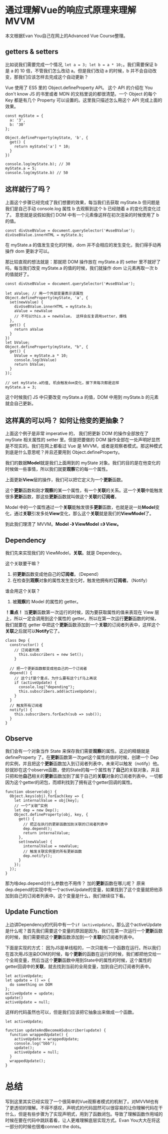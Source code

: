 # 通过理解Vue的响应式原理来理解MVVM

本文根据Evan You自己在网上的Advanced Vue Course整理。

## getters & setters

比如说我们需要完成一个情况, `let a = 3; let b = a * 10;`。我们需要保证 b 是 a 的 10 倍，不管我们怎么改动 a。但是我们改动 a 的时候，b 并不会自动改变，那我们应该怎样去完成这个自动更新？

Vue 使用了 ES5 里的 Object.defineProperty API。
这个 API 的介绍在 You don't know JS 的书里或者 MDN 的文档里说的都很清楚。一个 Object 的每个 Key 都是有几个 Property 可以设置的。这里我只描述怎么用这个 API 完成上面的效果。

```
const myState = {
  a: '3',
  b: '30'
};

Object.defineProperty(myState, 'b', {
  get() {
    return myState['a'] * 10;
  }
})

console.log(myState.b); // 30
myState.a = 5;
console.log(myState.b) // 50
```

## 这样就行了吗？

上面这个步骤已经完成了我们想要的效果，每当我们去获取 myState.b 但问题是我们是自己手动 console.log 属性 b 去观察到这个 b 已经随着 a 的变化而变化过了。
意思就是说假如我们 DOM 中有一个元素像这样在初次渲染的时候使用了 b 的值。

```
const divUseBValue = document.querySelector('#useBValue');
divUseBValue.innerHTML = myState.b;

```

在 myState.a 的值发生变化的时候，dom 并不会相应的发生变化，我们得手动再操作 dom 更新才可以。

那比较直观的想法就是：那就把 DOM 操作放在 myState.a 的 setter 里不就好了吗，每当我们改变 myState.a 的值的时候，我们就操作 dom 让元素再取一次 b 的值就好了。

```
const divUseBValue = document.querySelector('#useBValue');

let aValue; // 用一个外部变量表示该属性
Object.defineProperty(myState, 'a', {
  set(newValue) {
    divUseBValue.innerHTML = myState.b;
    aValue = newValue
    // 不可以this.a = newValue， 这样会反复调用setter，爆栈
  },
  get() {
    return aValue
  }
})
let bValue;
Object.defineProperty(myState, "b", {
  get() {
    bValue = myState.a * 10;
    console.log(bValue)
    return bValue;
  }
});

// set myState.a的值, 机会触发dom变化，接下来每次都是这样
myState.a = 3;

```

这个时候我们 JS 中只要改变 myState.a 的值，DOM 中用到 myState.b 的元素就会自己更新。

## 这样真的可以吗？ 如何让他变的更抽象？

上面这个例子是非常 imperative 的， 我们把更新 DOM 的操作全部放在了 myState 相关属性的 setter 里。但是把要做的 DOM 操作全部在一处声明好显然是不现实的。我们在网上都看过 Vue 是 MVVM，或者是观察者模式。那这种模式到底是什么意思呢？并且还要用到 Object.defineProperty。

我们的数据**Model**就是我们上面用到的 myState 对象。我们的目的是在他变化的时候做一些事情，所以我们就要**观察**它的每一个属性。

上面更新**View**层的操作，我们可以把它定义为一个**更新**函数。

这个**更新**函数和刚才**观察**的某一个属性，有一个**关联**的关系。这一个**关联**中能触发很多**更新**函数，那这些**更新**函数就叫做这个**关联**的**订阅者**。

Model 中的一个属性通过一个**关联**能触发很多**更新**函数，也就是说一处**Model**变化，通过**关联**引发多处**View**变化，那么这个**关联**就是我们的**ViewModel**了。

到此我们理清了 MVVM。**Model -》 ViewModel =》 View。**

## Dependency

我们先来实现我们的 ViewModel，**关联**。就是 Dependecy。

这个关联要干嘛？

1. 把**更新**函数变成他自己的**订阅者**。（Depend）
2. 在检查到**观察**对象的属性发生变化时，触发他拥有的**订阅者**。（Notify）

谁会用这个关联？

1. 被**观察**的 Model 的属性的 getter。

**！重点！** 当**更新**函数第一次运行的时候，因为要获取属性的值来表现在 View 层上，所以一定会调用到这个属性的 getter。所以在第一次运行**更新**函数的时候，我们就要在 getter 中把这个**更新**函数添加到一个**关联**的订阅者列表中，这样这个**关联**之后就可以**Notify**它了。

```
class Dep {
  constructor() {
    // 订阅者列表
	  this.subscribers = new Set();
	}

  // 把一个更新函数都变成他自己的一个订阅者
  depend() {
    // 这个if是个重点，为什么要有这个if马上再说
    if (activeUpdate) {
      console.log("depending");
      this.subscribers.add(activeUpdate);
    }
  }
  // 触发所有订阅者
  notify() {
    this.subscribers.forEach(sub => sub());
  }
}
```


## Observe

我们会有一个对象当作 State 来保存我们需要**观察**的属性。这边的精髓就是 defineProperty 了。在**更新**函数第一次get这个属性的值的时候，创建一个 Dep 的实例，并且把这个**更新**函数加入到订阅者列表中，未来可以触发（notify）他。妙就妙在这个observe函数，使的State的每一个属性有了**自己**的关联对象，并且只把和他**自己**相关的**更新**函数加到了属于自己的**关联**对象的订阅者列表中。一切都因为这个getter的闭包，而顺利找到了拥有这个getter回调的属性。

```
function observe(obj) {
  Object.keys(obj).forEach(key => {
    let internalValue = obj[key];
    // 一个“关联”实例
    let dep = new Dep();
    Object.defineProperty(obj, key, {
      get() {
        // 把正在执行的更新函数加到关联的订阅者列表中
        dep.depend();
        return internalValue;
      },
      set(newValue) {
        internalValue = newValue;
        // 触发关联实例里的所有更新函数
        dep.notify();
      }
    });
  });
}

```

那为啥dep.depend()什么参数也不用传？ 加的**更新**函数在哪儿呢？ 原来dep.depend的实现中有一个activeUpdate的变量，如果找到了这个变量就把他添加到自己的订阅者列表中。这个变量是什么，我们继续往下看。

## Update Function
上边讲Dependency的代码中有一个`if（activeUpdate）`。那么这个activeUpdate是什么呢？首先我们需要这个变量的原因是因为，我们在第一次运行一个**更新**函数的时候，我们需要把这个**更新**函数添加到一个**关联**的订阅者列表中。

下面是实现的方式： 因为JS是单线程的，一次只能有一个函数在运行。所以我们在首次用JS渲染DOM的时候，每个**更新**的函数在运行的时候，我们都把他交给一个全局变量，然后当这个**更新**函数中用到State中的属性的时候，这个属性的getter回调中的**关联**，就去找到当前的全局变量，加到自己的订阅者列表中。

```
let activeUpdate;
let update = () => {
  do something on DOM
};
activeUpdate = update;
update()
activeUpdate = null;
```
这样的代码虽然也可以，但是我们应该把它抽象出来做成一个函数。


```
let activeUpdate;

function updateAndBecomeASubscriber(update) {
  function wrappedUpdate() {
    activeUpdate = wrappedUpdate;
    console.log("bbb");
    update();
    activeUpdate = null;
  }
  wrappedUpdate();
}

```

# 总结
写到这里其实已经实现了一个很简单的Vue观察者模式的机制了。对MVVM也有了更透彻的理解。不得不感叹，声明式的代码固然可以很容易的让你理解代码在干什么，但是有些步骤为了实现声明式，用到了函数闭包。导致了理解函数作用域的时候在要在代码中跳跃着看，让人更难理解底层实现方式。Evan You大大在将这一部分的时候也很难connect the dots。



